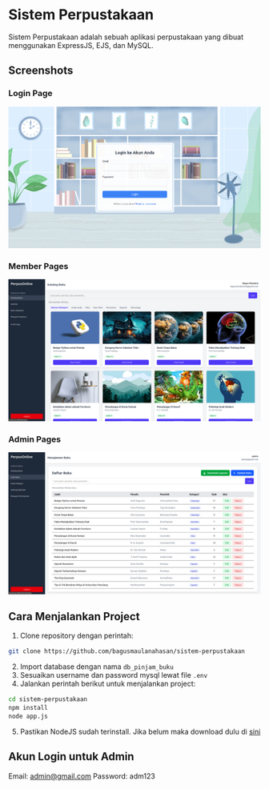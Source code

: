 # Sistem Perpustakaan

Sistem Perpustakaan adalah sebuah aplikasi perpustakaan yang dibuat menggunakan ExpressJS, EJS, dan MySQL.

## Screenshots

### Login Page
![Screenshot of Login Page](https://github.com/bagusmaulanahasan/sistem_perpustakaan/blob/main/public/screenshots/login-page.png)

### Member Pages
![Screenshot of Member Pages](https://github.com/bagusmaulanahasan/sistem_perpustakaan/blob/main/public/screenshots/member-pages.png)

### Admin Pages
![Screenshot of Admin Pages](https://github.com/bagusmaulanahasan/sistem_perpustakaan/blob/main/public/screenshots/admin-pages.png)

## Cara Menjalankan Project

1. Clone repository dengan perintah: 
```bash
git clone https://github.com/bagusmaulanahasan/sistem-perpustakaan
```
2. Import database dengan nama `db_pinjam_buku`
3. Sesuaikan username dan password mysql lewat file `.env`
4. Jalankan perintah berikut untuk menjalankan project:
```bash
cd sistem-perpustakaan
npm install
node app.js
```
5. Pastikan NodeJS sudah terinstall. Jika belum maka download dulu di [sini](https://nodejs.org/en/download/)

## Akun Login untuk Admin

Email: admin@gmail.com
Password: adm123